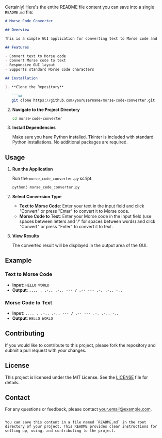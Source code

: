 Certainly! Here's the entire README file content you can save into a single `README.md` file:

```markdown
# Morse Code Converter

## Overview

This is a simple GUI application for converting text to Morse code and Morse code back to text. It uses Python's Tkinter library to provide a graphical user interface for easy interaction.

## Features

- Convert text to Morse code
- Convert Morse code to text
- Responsive GUI layout
- Supports standard Morse code characters

## Installation

1. **Clone the Repository**

   ```sh
   git clone https://github.com/yourusername/morse-code-converter.git
   ```

2. **Navigate to the Project Directory**

   ```sh
   cd morse-code-converter
   ```

3. **Install Dependencies**

   Make sure you have Python installed. Tkinter is included with standard Python installations. No additional packages are required.

## Usage

1. **Run the Application**

   Run the `morse_code_converter.py` script:

   ```sh
   python3 morse_code_converter.py
   ```

2. **Select Conversion Type**

   - **Text to Morse Code**: Enter your text in the input field and click "Convert" or press "Enter" to convert it to Morse code.
   - **Morse Code to Text**: Enter your Morse code in the input field (use spaces between letters and '/' for spaces between words) and click "Convert" or press "Enter" to convert it to text.

3. **View Results**

   The converted result will be displayed in the output area of the GUI.

## Example

### Text to Morse Code

- **Input**: `HELLO WORLD`
- **Output**: `.... . .-.. .-.. --- / .-- --- .-. .-.. -..`

### Morse Code to Text

- **Input**: `.... . .-.. .-.. --- / .-- --- .-. .-.. -..`
- **Output**: `HELLO WORLD`

## Contributing

If you would like to contribute to this project, please fork the repository and submit a pull request with your changes.

## License

This project is licensed under the MIT License. See the [LICENSE](LICENSE) file for details.

## Contact

For any questions or feedback, please contact [your.email@example.com](mailto:your.email@example.com).
```

You can save this content in a file named `README.md` in the root directory of your project. This README provides clear instructions for setting up, using, and contributing to the project.
